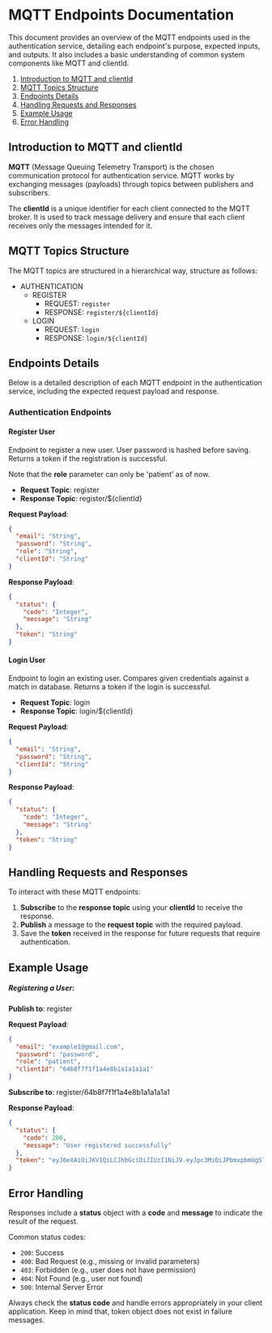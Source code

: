 # MQTT Endpoints Documentation

This document provides an overview of the MQTT endpoints used in the authentication service, detailing each endpoint's purpose, expected inputs, and outputs. It also includes a basic understanding of common system components like MQTT and clientId.

1. [Introduction to MQTT and clientId](#introduction-to-mqtt-and-clientid)
2. [MQTT Topics Structure](#mqtt-topics-structure)
3. [Endpoints Details](#endpoints-details)
4. [Handling Requests and Responses](#handling-requests-and-responses)
5. [Example Usage](#example-usage)
6. [Error Handling](#error-handling)

## Introduction to MQTT and clientId
**MQTT** (Message Queuing Telemetry Transport) is the chosen communication protocol for authentication service. MQTT works by exchanging messages (payloads) through topics between publishers and subscribers.

The **clientId**  is a unique identifier for each client connected to the MQTT broker. It is used to track message delivery and ensure that each client receives only the messages intended for it.

## MQTT Topics Structure

The MQTT topics are structured in a hierarchical way, structure as follows:

- AUTHENTICATION
    - REGISTER
        - REQUEST: `register`
        - RESPONSE: `register/${clientId}`
    - LOGIN
        - REQUEST: `login`
        - RESPONSE: `login/${clientId}`

## Endpoints Details

Below is a detailed description of each MQTT endpoint in the authentication service, including the expected request payload and response.

### Authentication Endpoints

#### Register User

Endpoint to register a new user. User password is hashed before saving. Returns a token if the registration is successful. 

Note that the **role** parameter can only be 'patient' as of now.

- **Request Topic**: register
- **Response Topic**: register/${clientId}

**Request Payload**:

```json
{
  "email": "String",
  "password": "String",
  "role": "String",
  "clientId": "String"
}
```

**Response Payload**:

```json
{
  "status": {
    "code": "Integer",
    "message": "String"
  },
  "token": "String"
}
```

#### Login User

Endpoint to login an existing user. Compares given credentials against a match in database. Returns a token if the login is successful.

- **Request Topic**: login
- **Response Topic**: login/${clientId}

**Request Payload**:

```json
{
  "email": "String",
  "password": "String",
  "clientId": "String"
}
```

**Response Payload**:

```json
{
  "status": {
    "code": "Integer",
    "message": "String"
  },
  "token": "String"
}
```

## Handling Requests and Responses

To interact with these MQTT endpoints:

1. **Subscribe** to the **response topic** using your **clientId** to receive the response.
2. **Publish** a message to the **request topic** with the required payload.
3. Save the **token** received in the response for future requests that require authentication.

## Example Usage

##### **Registering a User**:

**Publish to**: register

**Request Payload**:

```json
{
  "email": "example1@gmail.com",
  "password": "password",
  "role": "patient",
  "clientId": "64b8f7f1f1a4e8b1a1a1a1a1"
}
```

**Subscribe to**: register/64b8f7f1f1a4e8b1a1a1a1a1

**Response Payload**:

```json
{
  "status": {
    "code": 200,
    "message": "User registered successfully"
  },
  "token": "eyJ0eXAiOiJKV1QiLCJhbGciOiJIUzI1NiJ9.eyJpc3MiOiJPbmxpbmUgSldUIEJ1aWxkZXIiLCJpYXQiOjE3MzQzNjk2MTcsImV4cCI6MTc2NTkwNTYyMywiYXVkIjoid3d3LmV4YW1wbGUuY29tIiwic3ViIjoianJvY2tldEBleGFtcGxlLmNvbSIsIkdpdmVuTmFtZSI6IkpvaG5ueSIsIlN1cm5hbWUiOiJSb2NrZXQiLCJFbWFpbCI6Impyb2NrZXRAZXhhbXBsZS5jb20iLCJSb2xlIjpbIk1hbmFnZXIiLCJQcm9qZWN0IEFkbWluaXN0cmF0b3IiXX0.o4xdspvz-1M5yNl6zSYh8KS8WDiPDdd3sZT7ZcZp5rA"
}
```

## Error Handling

Responses include a **status** object with a **code** and **message** to indicate the result of the request. 

Common status codes:

- `200`: Success
- `400`: Bad Request (e.g., missing or invalid parameters)
- `403`: Forbidden (e.g., user does not have permission)
- `404`: Not Found (e.g., user not found)
- `500`: Internal Server Error

Always check the **status code** and handle errors appropriately in your client application.
Keep in mind that, token object does not exist in failure messages.